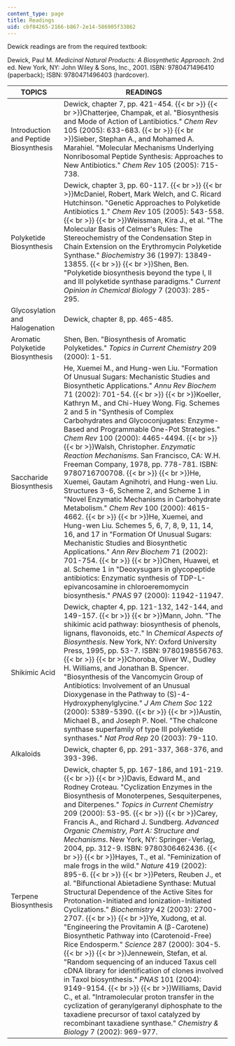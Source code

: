 ```yaml
---
content_type: page
title: Readings
uid: cbf84265-2166-b867-2e14-586905f33862
---
```


Dewick readings are from the required textbook:

Dewick, Paul M. _Medicinal Natural Products: A Biosynthetic Approach_. 2nd ed. New York, NY: John Wiley & Sons, Inc., 2001. ISBN: 9780471496410 (paperback); ISBN: 9780471496403 (hardcover).

| TOPICS | READINGS |
| --- | --- |
| Introduction and Peptide Biosynthesis | Dewick, chapter 7, pp. 421-454.  {{< br >}}  {{< br >}}Chatterjee, Champak, et al. "Biosynthesis and Mode of Action of Lantibiotics." _Chem Rev_ 105 (2005): 633-683.  {{< br >}}  {{< br >}}Sieber, Stephan A., and Mohamed A. Marahiel. "Molecular Mechanisms Underlying Nonribosomal Peptide Synthesis: Approaches to New Antibiotics." _Chem Rev_ 105 (2005): 715-738. |
| Polyketide Biosynthesis | Dewick, chapter 3, pp. 60-117.  {{< br >}}  {{< br >}}McDaniel, Robert, Mark Welch, and C. Ricard Hutchinson. "Genetic Approaches to Polyketide Antibiotics 1." _Chem Rev_ 105 (2005): 543-558.  {{< br >}}  {{< br >}}Weissman, Kira J., et al. "The Molecular Basis of Celmer's Rules: The Stereochemistry of the Condensation Step in Chain Extension on the Erythromycin Polyketide Synthase." _Biochemistry_ 36 (1997): 13849-13855.  {{< br >}}  {{< br >}}Shen, Ben. "Polyketide biosynthesis beyond the type I, II and III polyketide synthase paradigms." _Current Opinion in Chemical Biology_ 7 (2003): 285-295. |
| Glycosylation and Halogenation | Dewick, chapter 8, pp. 465-485. |
| Aromatic Polyketide Biosynthesis | Shen, Ben. "Biosynthesis of Aromatic Polyketides." _Topics in Current Chemistry_ 209 (2000): 1-51. |
| Saccharide Biosynthesis | He, Xuemei M., and Hung-wen Liu. "Formation Of Unusual Sugars: Mechanistic Studies and Biosynthetic Applications." _Annu Rev Biochem_ 71 (2002): 701-54.  {{< br >}}  {{< br >}}Koeller, Kathryn M., and Chi-Huey Wong. Fig. Schemes 2 and 5 in "Synthesis of Complex Carbohydrates and Glycoconjugates: Enzyme-Based and Programmable One-Pot Strategies." _Chem Rev_ 100 (2000): 4465-4494.  {{< br >}}  {{< br >}}Walsh, Christopher. _Enzymatic Reaction Mechanisms_. San Francisco, CA: W.H. Freeman Company, 1978, pp. 778-781. ISBN: 9780716700708.  {{< br >}}  {{< br >}}He, Xuemei, Gautam Agnihotri, and Hung-wen Liu. Structures 3-6, Scheme 2, and Scheme 1 in "Novel Enzymatic Mechanisms in Carbohydrate Metabolism." _Chem Rev_ 100 (2000): 4615-4662.  {{< br >}}  {{< br >}}He, Xuemei, and Hung-wen Liu. Schemes 5, 6, 7, 8, 9, 11, 14, 16, and 17 in "Formation Of Unusual Sugars: Mechanistic Studies and Biosynthetic Applications." _Ann Rev Biochem_ 71 (2002): 701-754.  {{< br >}}  {{< br >}}Chen, Huawei, et al. Scheme 1 in "Deoxysugars in glycopeptide antibiotics: Enzymatic synthesis of TDP-L-epivancosamine in chloroeremomycin biosynthesis." _PNAS_ 97 (2000): 11942-11947. |
| Shikimic Acid | Dewick, chapter 4, pp. 121-132, 142-144, and 149-157.  {{< br >}}  {{< br >}}Mann, John. "The shikimic acid pathway: biosynthesis of phenols, lignans, flavonoids, etc." In _Chemical Aspects of Biosynthesis_. New York, NY: Oxford University Press, 1995, pp. 53-7. ISBN: 9780198556763.  {{< br >}}  {{< br >}}Choroba, Oliver W., Dudley H. Williams, and Jonathan B. Spencer. "Biosynthesis of the Vancomycin Group of Antibiotics: Involvement of an Unusual Dioxygenase in the Pathway to (S)-4-Hydroxyphenylglycine." _J Am Chem Soc_ 122 (2000): 5389-5390.  {{< br >}}  {{< br >}}Austin, Michael B., and Joseph P. Noel. "The chalcone synthase superfamily of type III polyketide synthases." _Nat Prod Rep_ 20 (2003): 79-110. |
| Alkaloids | Dewick, chapter 6, pp. 291-337, 368-376, and 393-396. |
| Terpene Biosynthesis | Dewick, chapter 5, pp. 167-186, and 191-219.  {{< br >}}  {{< br >}}Davis, Edward M., and Rodney Croteau. "Cyclization Enzymes in the Biosynthesis of Monoterpenes, Sesquiterpenes, and Diterpenes." _Topics in Current Chemistry_ 209 (2000): 53-95.  {{< br >}}  {{< br >}}Carey, Francis A., and Richard J. Sundberg. _Advanced Organic Chemistry, Part A: Structure and Mechanisms_. New York, NY: Springer-Verlag, 2004, pp. 312-9. ISBN: 9780306462436.  {{< br >}}  {{< br >}}Hayes, T., et al. "Feminization of male frogs in the wild." _Nature_ 419 (2002): 895-6.  {{< br >}}  {{< br >}}Peters, Reuben J., et al. "Bifunctional Abietadiene Synthase: Mutual Structural Dependence of the Active Sites for Protonation-Initiated and Ionization-Initiated Cyclizations." _Biochemistry_ 42 (2003): 2700-2707.  {{< br >}}  {{< br >}}Ye, Xudong, et al. "Engineering the Provitamin A (β-Carotene) Biosynthetic Pathway into (Carotenoid-Free) Rice Endosperm." _Science_ 287 (2000): 304-5.  {{< br >}}  {{< br >}}Jennewein, Stefan, et al. "Random sequencing of an induced Taxus cell cDNA library for identification of clones involved in Taxol biosynthesis." _PNAS_ 101 (2004): 9149-9154.  {{< br >}}  {{< br >}}Williams, David C., et al. "Intramolecular proton transfer in the cyclization of geranylgeranyl diphosphate to the taxadiene precursor of taxol catalyzed by recombinant taxadiene synthase." _Chemistry & Biology_ 7 (2002): 969-977.
